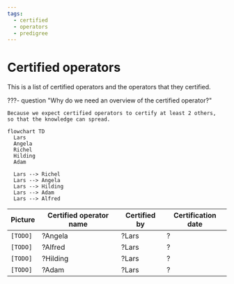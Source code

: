 ```yaml
---
tags:
  - certified
  - operators
  - predigree
---
```


# Certified operators

This is a list of certified operators
and the operators that they certified.

???- question "Why do we need an overview of the certified operator?"

    Because we expect certified operators to certify at least 2 others,
    so that the knowledge can spread.

```mermaid
flowchart TD
  Lars
  Angela
  Richel
  Hilding
  Adam

  Lars --> Richel
  Lars --> Angela
  Lars --> Hilding
  Lars --> Adam
  Lars --> Alfred
```

Picture |Certified operator name|Certified by|Certification date
--------|-----------------------|------------|------------------
`[TODO]`|?Angela                |?Lars       |?
`[TODO]`|?Alfred                |?Lars       |?
`[TODO]`|?Hilding               |?Lars       |?
`[TODO]`|?Adam                  |?Lars       |?

